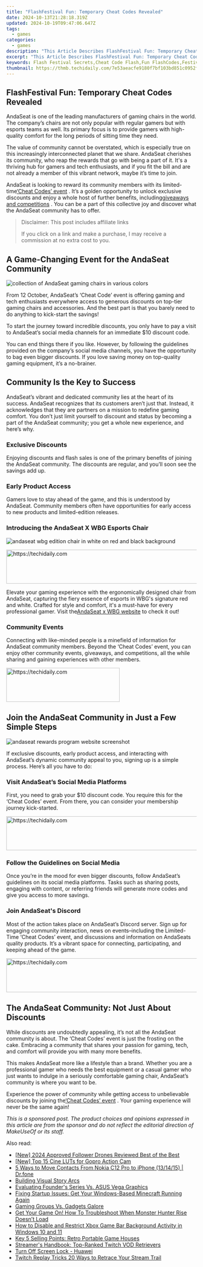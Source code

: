 ```yaml
---
title: "FlashFestival Fun: Temporary Cheat Codes Revealed"
date: 2024-10-13T21:28:18.319Z
updated: 2024-10-19T09:47:06.647Z
tags:
  - games
categories:
  - games
description: "This Article Describes FlashFestival Fun: Temporary Cheat Codes Revealed"
excerpt: "This Article Describes FlashFestival Fun: Temporary Cheat Codes Revealed"
keywords: Flash Festival Secrets,Cheat Code Flash,Fun FlashCodes,Festival TempCheats,Exclusive FlashHacks,Temporary FlashTips,Secret Festival Codes
thumbnail: https://thmb.techidaily.com/7e53aeacfe9180f7bf103bd851c0952fea27590b967ba6821cf8991af471fa5a.jpg
---
```


## FlashFestival Fun: Temporary Cheat Codes Revealed

 AndaSeat is one of the leading manufacturers of gaming chairs in the world. The company’s chairs are not only popular with regular gamers but with esports teams as well. Its primary focus is to provide gamers with high-quality comfort for the long periods of sitting time they need.

 The value of community cannot be overstated, which is especially true on this increasingly interconnected planet that we share. AndaSeat cherishes its community, who reap the rewards that go with being a part of it. It's a thriving hub for gamers and tech enthusiasts, and if you fit the bill and are not already a member of this vibrant network, maybe it’s time to join.

 AndaSeat is looking to reward its community members with its limited-time[‘Cheat Codes’ event](https://www.andaseat.com/pages/andaseat-2023-hack-black-friday?utm%5Fsource=PR&utm%5Fmedium=future&utm%5Fcampaign=roadblocks) . It’s a golden opportunity to unlock exclusive discounts and enjoy a whole host of further benefits, including[giveaways and competitions](https://www.andaseat.com/pages/andaseat-honors-wbgs-journey-to-the-world-championship-success) . You can be a part of this collective joy and discover what the AndaSeat community has to offer.

>  Disclaimer: This post includes affiliate links
>
>  If you click on a link and make a purchase, I may receive a commission at no extra cost to you.
>

## A Game-Changing Event for the AndaSeat Community

![collection of AndaSeat gaming chairs in various colors](https://static1.makeuseofimages.com/wordpress/wp-content/uploads/2023/10/andaseat-chairs-collection.jpg)

 From 12 October, AndaSeat’s ‘Cheat Code’ event is offering gaming and tech enthusiasts everywhere access to generous discounts on top-tier gaming chairs and accessories. And the best part is that you barely need to do anything to kick-start the savings!

 To start the journey toward incredible discounts, you only have to pay a visit to AndaSeat’s social media channels for an immediate $10 discount code.

 You can end things there if you like. However, by following the guidelines provided on the company’s social media channels, you have the opportunity to bag even bigger discounts. If you love saving money on top-quality gaming equipment, it’s a no-brainer.

## Community Is the Key to Success

 AndaSeat’s vibrant and dedicated community lies at the heart of its success. AndaSeat recognizes that its customers aren’t just that. Instead, it acknowledges that they are partners on a mission to redefine gaming comfort. You don’t just limit yourself to discount and status by becoming a part of the AndaSeat community; you get a whole new experience, and here’s why.

### Exclusive Discounts

 Enjoying discounts and flash sales is one of the primary benefits of joining the AndaSeat community. The discounts are regular, and you’ll soon see the savings add up.

### Early Product Access

 Gamers love to stay ahead of the game, and this is understood by AndaSeat. Community members often have opportunities for early access to new products and limited-edition releases.

### Introducing the AndaSeat X WBG Esports Chair

![andaseat wbg edition chair in white on red and black background](https://static1.makeuseofimages.com/wordpress/wp-content/uploads/2023/11/andaseat-wbg-edition.jpg)

<!-- affiliate ads begin -->
<a href="https://appsumo.8odi.net/c/5597632/2043662/7443" target="_top" id="2043662">
  <img src="//a.impactradius-go.com/display-ad/7443-2043662" border="0" alt="https://techidaily.com" width="728" height="90"/>
</a>
<img height="0" width="0" src="https://appsumo.8odi.net/i/5597632/2043662/7443" style="position:absolute;visibility:hidden;" border="0" />
<!-- affiliate ads end -->

 Elevate your gaming experience with the ergonomically designed chair from AndaSeat, capturing the fiery essence of esports in WBG's signature red and white. Crafted for style and comfort, it's a must-have for every professional gamer. Visit the[AndaSeat x WBG website](https://www.andaseat.com/pages/andaseat-honors-wbgs-journey-to-the-world-championship-success) to check it out!

### Community Events

 Connecting with like-minded people is a minefield of information for AndaSeat community members. Beyond the ‘Cheat Codes’ event, you can enjoy other community events, giveaways, and competitions, all the while sharing and gaining experiences with other members.

<!-- affiliate ads begin -->
<a href="https://dhgate.sjv.io/c/5597632/2106655/12108" target="_top" id="2106655">
  <img src="//a.impactradius-go.com/display-ad/12108-2106655" border="0" alt="https://techidaily.com" width="300" height="90"/>
</a>
<img height="0" width="0" src="https://dhgate.sjv.io/i/5597632/2106655/12108" style="position:absolute;visibility:hidden;" border="0" />
<!-- affiliate ads end -->

## Join the AndaSeat Community in Just a Few Simple Steps

![andaseat rewards program website screenshot](https://static1.makeuseofimages.com/wordpress/wp-content/uploads/2023/11/andaseat-rewards-program.jpg)

 If exclusive discounts, early product access, and interacting with AndaSeat’s dynamic community appeal to you, signing up is a simple process. Here’s all you have to do:

### Visit AndaSeat’s Social Media Platforms

 First, you need to grab your $10 discount code. You require this for the ‘Cheat Codes’ event. From there, you can consider your membership journey kick-started.

<!-- affiliate ads begin -->
<a href="https://aligracehair.sjv.io/c/5597632/2115951/19272" target="_top" id="2115951">
  <img src="//a.impactradius-go.com/display-ad/19272-2115951" border="0" alt="https://techidaily.com" width="728" height="90"/>
</a>
<img height="0" width="0" src="https://aligracehair.sjv.io/i/5597632/2115951/19272" style="position:absolute;visibility:hidden;" border="0" />
<!-- affiliate ads end -->

### Follow the Guidelines on Social Media

 Once you’re in the mood for even bigger discounts, follow AndaSeat’s guidelines on its social media platforms. Tasks such as sharing posts, engaging with content, or referring friends will generate more codes and give you access to more savings.

### Join AndaSeat's Discord

 Most of the action takes place on AndaSeat’s Discord server. Sign up for engaging community interaction, news on events–including the Limited-Time ‘Cheat Codes’ event, and discussions and information on AndaSeats quality products. It’s a vibrant space for connecting, participating, and keeping ahead of the game.

<!-- affiliate ads begin -->
<a href="https://appsumo.8odi.net/c/5597632/2112008/7443" target="_top" id="2112008">
  <img src="//a.impactradius-go.com/display-ad/7443-2112008" border="0" alt="https://techidaily.com" width="728" height="90"/>
</a>
<img height="0" width="0" src="https://appsumo.8odi.net/i/5597632/2112008/7443" style="position:absolute;visibility:hidden;" border="0" />
<!-- affiliate ads end -->

## The AndaSeat Community: Not Just About Discounts

 While discounts are undoubtedly appealing, it’s not all the AndaSeat community is about. The ‘Cheat Codes’ event is just the frosting on the cake. Embracing a community that shares your passion for gaming, tech, and comfort will provide you with many more benefits.

 This makes AndaSeat more like a lifestyle than a brand. Whether you are a professional gamer who needs the best equipment or a casual gamer who just wants to indulge in a seriously comfortable gaming chair, AndaSeat’s community is where you want to be.

 Experience the power of community while getting access to unbelievable discounts by joining the[‘Cheat Codes’ event](https://discord.com/app/invite-with-guild-onboarding/WpwDhsykFc) . Your gaming experience will never be the same again!

 _This is a sponsored post. The product choices and opinions expressed in this article are from the sponsor and do not reflect the editorial direction of MakeUseOf or its staff._

<ins class="adsbygoogle"
     style="display:block"
     data-ad-format="autorelaxed"
     data-ad-client="ca-pub-7571918770474297"
     data-ad-slot="1223367746"></ins>

<ins class="adsbygoogle"
     style="display:block"
     data-ad-client="ca-pub-7571918770474297"
     data-ad-slot="8358498916"
     data-ad-format="auto"
     data-full-width-responsive="true"></ins>

<span class="atpl-alsoreadstyle">Also read:</span>
<div><ul>
<li><a href="https://fox-http.techidaily.com/new-2024-approved-follower-drones-reviewed-best-of-the-best/"><u>[New] 2024 Approved Follower Drones Reviewed Best of the Best</u></a></li>
<li><a href="https://some-techniques.techidaily.com/new-top-15-cine-luts-for-gopro-action-cam/"><u>[New] Top 15 Cine LUTs for Gopro Action Cam</u></a></li>
<li><a href="https://blog-min.techidaily.com/5-ways-to-move-contacts-from-nokia-c12-pro-to-iphone-131415-drfone-by-drfone-transfer-from-android-transfer-from-android/"><u>5 Ways to Move Contacts From Nokia C12 Pro to iPhone (13/14/15) | Dr.fone</u></a></li>
<li><a href="https://extra-hints.techidaily.com/building-visual-story-arcs/"><u>Building Visual Story Arcs</u></a></li>
<li><a href="https://games-able.techidaily.com/evaluating-founders-series-vs-asus-vega-graphics/"><u>Evaluating Founder's Series Vs. ASUS Vega Graphics</u></a></li>
<li><a href="https://common-error.techidaily.com/fixing-startup-issues-get-your-windows-based-minecraft-running-again/"><u>Fixing Startup Issues: Get Your Windows-Based Minecraft Running Again</u></a></li>
<li><a href="https://games-able.techidaily.com/gaming-groups-vs-gadgets-galore/"><u>Gaming Groups Vs. Gadgets Galore</u></a></li>
<li><a href="https://program-issues.techidaily.com/get-your-game-on-how-to-troubleshoot-when-monster-hunter-rise-doesnt-load/"><u>Get Your Game On! How To Troubleshoot When Monster Hunter Rise Doesn’t Load</u></a></li>
<li><a href="https://games-able.techidaily.com/how-to-disable-and-restrict-xbox-game-bar-background-activity-in-windows-10-and-11/"><u>How to Disable and Restrict Xbox Game Bar Background Activity in Windows 10 and 11</u></a></li>
<li><a href="https://games-able.techidaily.com/key-5-selling-points-retro-portable-game-houses/"><u>Key 5 Selling Points: Retro Portable Game Houses</u></a></li>
<li><a href="https://games-able.techidaily.com/streamers-handbook-top-ranked-twitch-vod-retrievers/"><u>Streamer's Handbook: Top-Ranked Twitch VOD Retrievers</u></a></li>
<li><a href="https://techidaily.com/turn-off-screen-lock-huawei-by-drfone-android-unlock-android-unlock/"><u>Turn Off Screen Lock - Huawei</u></a></li>
<li><a href="https://article-posts.techidaily.com/twitch-replay-tricks-20-ways-to-retrace-your-stream-trail/"><u>Twitch Replay Tricks 20 Ways to Retrace Your Stream Trail</u></a></li>
</ul></div>

